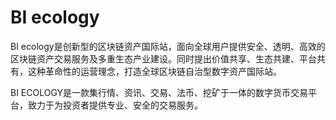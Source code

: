 # BI ecology

BI ecology是创新型的区块链资产国际站，面向全球用户提供安全、透明、高效的区块链资产交易服务及多重生态产业建设。同时提出价值共享、生态共建、平台共有，这种革命性的运营理念，打造全球区块链自治型数字资产国际站。

BI ECOLOGY是一款集行情、资讯、交易、法币、挖矿于一体的数字货币交易平台，致力于为投资者提供专业、安全的交易服务。
